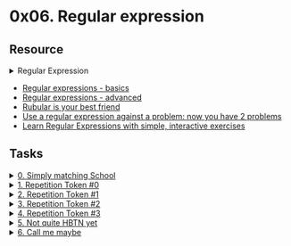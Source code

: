 # 0x06. Regular expression 

## Resource

<details>
<summary>Regular Expression</summary><br>
<a href='https://postimages.org/' target='_blank'><img src='https://i.postimg.cc/mkcB0Yk1/image.png' border='0' alt='image'/></a>
<ul>
  <li>Links from screenshot
  <ul>
      <li><a href="https://www.regular-expressions.info/">regular-expressions</a></li>
      <li><a href="https://www.w3schools.com/jsref/jsref_obj_regexp.asp">Play with regexp</a></li>
      <li><a href="https://rubular.com/">Ruby</a></li>
      <li><a href="https://regex101.com/">PHP/Javascript/Python</a></li>
  </ul>
  </li>
</ul>
</details>

- [Regular expressions - basics](https://www.slideshare.net/neha_jain/introducing-regular-expressions)
- [Regular expressions - advanced](https://www.slideshare.net/neha_jain/advanced-regular-expressions-80296518)
- [Rubular is your best friend](https://rubular.com/)
- [Use a regular expression against a problem: now you have 2 problems](https://blog.codinghorror.com/regular-expressions-now-you-have-two-problems/)
- [Learn Regular Expressions with simple, interactive exercises](https://regexone.com/)

## Tasks

<details>
<summary><a href="./0-simply_match_school.rb">0. Simply matching School</a></summary><br>
<a href='https://postimages.org/' target='_blank'><img src='https://i.postimg.cc/1zCjqLRw/image.png' border='0' alt='image'/></a>
</details>

<details>
<summary><a href="./1-repetition_token_0.rb">1. Repetition Token #0</a></summary><br>
<a href='https://postimages.org/' target='_blank'><img src='https://i.postimg.cc/dtgN5CgX/image.png' border='0' alt='image'/></a>
</details>

<details>
<summary><a href="./2-repetition_token_1.rb">2. Repetition Token #1</a></summary><br>
<a href='https://postimages.org/' target='_blank'><img src='https://i.postimg.cc/QMLWH8wv/image.png' border='0' alt='image'/></a>
</details>

<details>
<summary><a href="./3-repetition_token_2.rb">3. Repetition Token #2</a></summary><br>
<a href='https://postimages.org/' target='_blank'><img src='https://i.postimg.cc/6pZfHmXJ/image.png' border='0' alt='image'/></a>
</details>

<details>
<summary><a href="./4-repetition_token_3.rb">4. Repetition Token #3</a></summary><br>
<a href='https://postimages.org/' target='_blank'><img src='https://i.postimg.cc/sf92mzKN/image.png' border='0' alt='image'/></a>
</details>

<details>
<summary><a href="./5-beginning_and_end.rb">5. Not quite HBTN yet</a></summary><br>
<a href='https://postimages.org/' target='_blank'><img src='https://i.postimg.cc/TwdsXrMm/image.png' border='0' alt='image'/></a>
</details>

<details>
<summary><a href="./6-phone_number.rb">6. Call me maybe</a></summary><br>
<a href='https://postimages.org/' target='_blank'><img src='https://i.postimg.cc/Kz1Hzmjv/image.png' border='0' alt='image'/></a>
</details>

